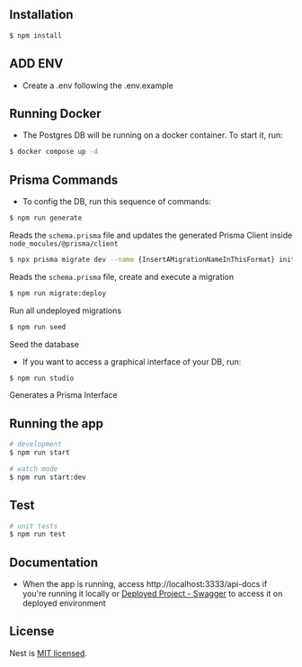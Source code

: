 ## Installation

```bash
$ npm install
```

## ADD ENV
- Create a .env following the .env.example

## Running Docker
- The Postgres DB will be running on a docker container. To start it, run:

```bash
$ docker compose up -d
```

## Prisma Commands
- To config the DB, run this sequence of commands: 
```bash
$ npm run generate
```
Reads the `schema.prisma` file and updates the generated Prisma Client inside `node_mocules/@prisma/client`

```bash
$ npx prisma migrate dev --name {InsertAMigrationNameInThisFormat} init
```
Reads the `schema.prisma` file, create and execute a migration

```bash
$ npm run migrate:deploy
```
Run all undeployed migrations

```bash
$ npm run seed
```
Seed the database

- If you want to access a graphical interface of your DB, run:
```bash
$ npm run studio
```
Generates a Prisma Interface

## Running the app

```bash
# development
$ npm run start

# watch mode
$ npm run start:dev

```

## Test

```bash
# unit tests
$ npm run test

```

## Documentation

- When the app is running, access http://localhost:3333/api-docs if you're running it locally or [Deployed Project - Swagger](https://brain-agriculture-experian.onrender.com/api-docs) to access it on deployed environment

## License

Nest is [MIT licensed](LICENSE).
